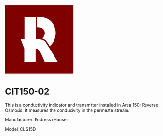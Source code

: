 ![RHITlogo](https://raw.githubusercontent.com/henthornlab/CIT150-02/main/RHITlogo.png)
# CIT150-02
This is a conductivity indicator and transmitter installed in Area 150: Reverse Osmosis. It measures the conducivity in the permeate stream.

Manufacturer: Endress+Hauser

Model: CLS15D


